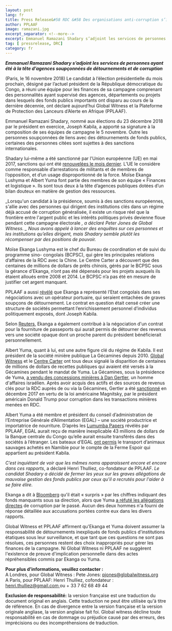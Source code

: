 ```yaml
---
layout: post
lang: fr
title: Press Release&#58 RDC &#58 Des organisations anti-corruption s’interrogent sur l’équipe chargée des finances d’un candidat à la présidentielle
author: PPLAAF
image: ramazani.jpg
excerpt_separator: <!--more-->
excerpt: Emmanuel Ramazani Shadary s’adjoint les services de personnes ayant été à la tête d’agences soupçonnées de détournements et de corruption
tag: [ pressrelease, DRC]
category: fr
---
```


**_Emmanuel Ramazani Shadary s’adjoint les services de personnes ayant été à la tête d’agences soupçonnées de détournements et de corruption_**

(Paris, le 16 novembre 2018) Le candidat à l’élection présidentielle du mois prochain, désigné par l’actuel président de la République démocratique du Congo, a réuni une équipe pour les finances de sa campagne comprenant des personnalités ayant supervisé des agences, départements ou projets dans lesquels des fonds publics importants ont disparu au cours de la dernière décennie, ont déclaré aujourd’hui Global Witness et la Plateforme de Protection des Lanceurs d’Alerte en Afrique (PPLAAF).

Emmanuel Ramazani Shadary, nommé aux élections du 23 décembre 2018 par le président en exercice, Joseph Kabila, a apporté sa signature à la composition de ses équipes de campagne le 5 novembre. Outre les personnes soupçonnées de liens avec des détournements de fonds publics, certaines des personnes citées sont sujettes à des sanctions internationales.

Shadary lui-même a été sanctionné par l'Union européenne (UE) en mai 2017, sanctions qui ont été [renouvelées le mois dernier](https://www.reuters.com/article/us-congo-sanctions/eu-to-renew-sanctions-on-congolese-officials-including-presidential-candidate-diplomats-say-idUSKCN1N42GN). L’UE le considère comme responsable d’arrestations de militants et de membres de l’opposition, et d’un usage disproportionné de la force. Moïse Ekanga Lushyma et Albert Yuma font partie des membres de son équipe « Finances et logistique ». Ils sont tous deux à la tête d’agences publiques dotées d’un bilan douteux en matière de gestion des ressources.

_Lorsqu'un candidat à la présidence, soumis à des sanctions européennes, s'allie avec des personnes qui dirigent des institutions clés dans un régime déjà accusé de corruption généralisée, il existe un risque réel que la frontière entre l'argent public et les intérêts politiques privés devienne floue pendant cette campagne électorale _, a déclaré Peter Jones de Global Witness. _ Nous avons appelé à lancer des enquêtes sur ces personnes et les institutions qu’elles dirigent, mais Shadary semble plutôt les récompenser par des positions de pouvoir._

Moïse Ekanga Lushyma est le chef du Bureau de coordination et de suivi du programme sino- congolais (BCPSC), qui gère les principales relations d’affaires de la RDC avec la Chine. Le Centre Carter a découvert que des centaines de millions de dollars de prêts chinois, gérés par le BCPSC sous la gérance d’Ekanga, n’ont pas été dépensés pour les projets auxquels ils étaient alloués entre 2008 et 2014. Le BCPSC n’a pas été en mesure de justifier cet argent manquant.

PPLAAF a aussi [révélé](https://pplaaf.org/cases/the-banana-port-papers.html) que Ekanga a représenté l’Etat congolais dans ses négociations avec un opérateur portuaire, qui seraient entachées de graves soupçons de détournement. Le contrat en question était censé créer une structure de sociétés permettant l’enrichissement personnel d’individus politiquement exposés, dont Joseph Kabila.

Selon [Reuters](https://www.reuters.com/investigates/special-report/congo-passports/), Ekanga a également contribué à la négociation d'un contrat pour la fourniture de passeports qui aurait permis de détourner des revenus vers une société opaque dont un proche parent du président bénéficierait personnellement.

Albert Yuma, quant à lui, est une autre figure clé du régime de Kabila. Il est président de la société minière publique La Gécamines depuis 2010. [Global Witness](https://www.globalwitness.org/en/campaigns/democratic-republic-congo/regime-cash-machine/) et le [Centre Carter](https://www.cartercenter.org/resources/pdfs/news/peace_publications/democracy/congo-report-carter-center-nov-2017.pdf) ont tous deux signalé la disparition de centaines de millions de dollars de recettes publiques qui avaient été versés à la Gécamines pendant le mandat de Yuma. La Gécamines, sous la présidence de Yuma, [a vendu des concessions minières à Dan Gertler](https://www.globalwitness.org/en/campaigns/oil-gas-and-mining/congo-secret-sales/), un homme d'affaires israélien. Après avoir acquis des actifs et des sources de revenus clés pour la RDC auprès de ou via la Gécamines, Gertler a été [sanctionné](https://www.treasury.gov/resource-center/sanctions/Programs/Documents/glomag_eo.pdf) en décembre 2017 en vertu de la loi américaine Magnitsky, par le président américain Donald Trump pour corruption dans les transactions minières menées en RDC.

Albert Yuma a été membre et président du conseil d’administration de l’Entreprise Générale d’Alimentation (EGAL) – une société productrice et importatrice de nourriture. D’après les [Lumumba Papers](https://pplaaf.org/cases/the-lumumba-papers.html) révélés par PPLAAF, EGAL aurait reçu de manière inexplicable 43 millions de dollars de la Banque centrale du Congo qu’elle aurait ensuite transférés dans des sociétés à l’étranger. Les bateaux d’EGAL [ont permis](https://www.lemonde.fr/afrique/article/2017/07/13/girafes-buffles-et-zebres-en-cargo-ou-les-lubies-animalieres-de-joseph-kabila_5160098_3212.html) le transport d’animaux sauvages achetés en Namibie pour le compte de la Ferme Espoir qui appartient au président Kabila.

_C’est inquiétant de voir que les mêmes noms apparaissent encore et encore dans ces
rapports_, a déclaré Henri Thulliez, co-fondateur de PPLAAF. _Le candidat Shadary a décidé de fermer les yeux sur les graves allégations de mauvaise gestion des fonds publics par ceux qu'il a recrutés pour l'aider à se faire élire._

Ekanga a dit à [Bloomberg](https://www.bloomberg.com/news/articles/2017-11-09/congo-fails-to-account-for-685-million-china-loans-group-says) qu'il était « surpris » par les chiffres indiquant des fonds manquants sous sa direction, alors que Yuma [a réfuté les allégations directes](https://www.occrp.org/en/investigations/7234-drc-company-promised-cheap-food-delivers-stolen-money) de corruption par le passé. Aucun des deux hommes n'a fourni de réponse détaillée aux accusations portées contre eux dans les divers rapports.

Global Witness et PPLAAF affirment qu'Ekanga et Yuma doivent assumer la responsabilité de détournements inexpliqués de fonds publics d'institutions étatiques sous leur surveillance, et que tant que ces questions ne sont pas résolues, ces personnes restent des choix inappropriés pour gérer les finances de la campagne. Ni Global Witness ni PPLAAF ne suggèrent l'existence de preuve d'implication personnelle dans des actes répréhensibles commis par Ekanga ou Yuma.

**Pour plus d’informations, veuillez contacter :**<br>
A Londres, pour Global Witness : Pete Jones: [pjones@globalwitness.org](mailto:pjones@globalwitness.org)<br>
A Paris, pour PPLAAF: Henri Thulliez, cofondateur : [henri.thulliez@gmail.com ](mailto:henri.thulliez@gmail.com)ou + 33 7 62 68 49 44

**Exclusion de responsabilité:** la version française est une traduction du document original en anglais. Cette traduction ne peut être utilisèe qu'à titre de référence. En cas de divergence entre la version française et la version originale angliase, la version anglaise fait foi. Global witness décline toute responsabilité en cas de dommage ou préjudice causé par des erreurs, des imprécisions ou des incompréhensions de traduction.
                                                                           